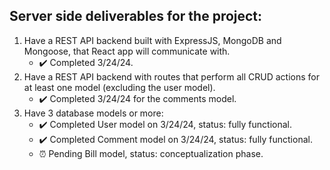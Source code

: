 ## Server side deliverables for the project:
1. Have a REST API backend built with ExpressJS, MongoDB and Mongoose, that React app will communicate with.
   - ✔️ Completed 3/24/24.
2. Have a REST API backend with routes that perform all CRUD actions for at least one model (excluding the user model).
   - ✔️ Completed 3/24/24 for the comments model.
3. Have 3 database models or more:
   - ✔️ Completed User model on 3/24/24, status: fully functional.
   - ✔️ Completed Comment model on 3/24/24, status: fully functional.
   - ⏰ Pending Bill model, status: conceptualization phase.
